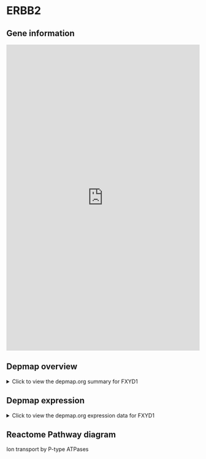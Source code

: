 <h1>ERBB2</h1>

<h2>Gene information</h2>
<iframe src="https://depmap.org/portal/gene/FXYD1?tab=about" style="border:none;width:100%;height:800px"></iframe>

<h2>Depmap overview</h2>
<details>
  <summary>Click to view the depmap.org summary for FXYD1</summary>
  <iframe src="https://depmap.org/portal/gene/FXYD1?tab=overview" style="border:none;width:100%;height:800px"></iframe>
</details>

<h2>Depmap expression</h2>
<details>
  <summary>Click to view the depmap.org expression data for FXYD1</summary>
  <iframe src="https://depmap.org/portal/gene/FXYD1?tab=characterization" style="border:none;width:100%;height:800px"></iframe>
</details>



<h2>Reactome Pathway diagram</h2>
Ion transport by P-type ATPases
<div id="diagramHolder"></div>

<script>
    //Creating the Reactome Diagram widget
    //Take into account a proxy needs to be set up in your server side pointing to www.reactome.org
    function onReactomeDiagramReady(){  //This function is automatically called when the widget code is ready to be used
        var diagram = Reactome.Diagram.create({
            "placeHolder" : "diagramHolder",
            "width" : 900,
            "height" : 500
        });

        //Initialising it to the "Hemostasis" pathway
        diagram.loadDiagram("R-HSA-936837");

        //Adding different listeners

        diagram.onDiagramLoaded(function (loaded) {
            console.info("Loaded ", loaded);
            diagram.flagItems("BAD");
	    diagram.flagItems("Q92934");
            if (loaded == "R-HSA-936837") diagram.selectItem("R-HSA-936837");
        });

     }
</script>



